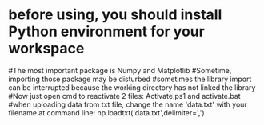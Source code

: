 # before using, you should install Python environment for your workspace
#The most important package is Numpy and Matplotlib
#Sometime, importing those package may be disturbed
#sometimes the library import can be interrupted because the working directory has not linked the library
#Now just open cmd to reactivate 2 files: Activate.ps1 and activate.bat
#when uploading data from txt file, change the name 'data.txt' with your filename at command line: np.loadtxt('data.txt',delimiter=',')
